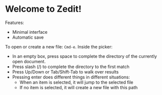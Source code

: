 Welcome to Zedit!
=================

Features:
* Minimal interface
* Automatic save

To open or create a new file: `Cmd-e`. Inside the picker:

* In an empty box, press space to complete the directory of the currently open document.
* Press slash (/) to complete the directory to the first match
* Press Up/Down or Tab/Shift-Tab to walk over results
* Pressing enter does different things in different situations:
    * When an item is selected, it will jump to the selected file
    * If no item is selected, it will create a new file with this path
